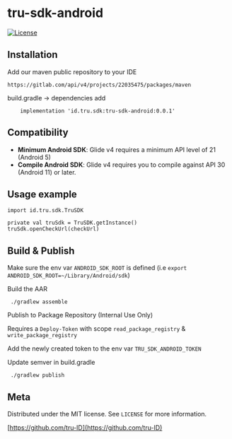 
# tru-sdk-android

[![License][license-image]][license-url]


## Installation

Add our maven public repository to your IDE

```
https://gitlab.com/api/v4/projects/22035475/packages/maven 
```

build.gradle -> dependencies add

```
    implementation 'id.tru.sdk:tru-sdk-android:0.0.1'
```

Compatibility
-------------

 * **Minimum Android SDK**: Glide v4 requires a minimum API level of 21 (Android 5)
 * **Compile Android SDK**: Glide v4 requires you to compile against API 30  (Android 11) or later.

## Usage example

```
import id.tru.sdk.TruSDK

private val truSdk = TruSDK.getInstance()
truSdk.openCheckUrl(checkUrl)
```


## Build & Publish

Make sure the env var `ANDROID_SDK_ROOT` is defined (i.e `export ANDROID_SDK_ROOT=~/Library/Android/sdk`)

Build the AAR
```
 ./gradlew assemble
```

Publish to Package Repository (Internal Use Only)

Requires a `Deploy-Token` with scope `read_package_registry` & `write_package_registry`

Add the newly created token to the env var `TRU_SDK_ANDROID_TOKEN`

Update semver in build.gradle

```
 ./gradlew publish
```

## Meta

Distributed under the MIT license. See ``LICENSE`` for more information.

[https://github.com/tru-ID](https://github.com/tru-ID)

[license-image]: https://img.shields.io/badge/License-MIT-blue.svg
[license-url]: LICENSE